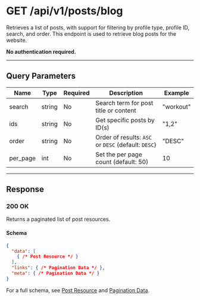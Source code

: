 # GET /api/v1/posts/blog

Retrieves a list of posts, with support for filtering by profile type, profile ID, search, and order. This endpoint is used to retrieve blog posts for the website.


**No authentication required.**

---

## Query Parameters
| Name      | Type   | Required | Description                                                                 | Example                |
|-----------|--------|----------|-----------------------------------------------------------------------------|------------------------|
| search    | string | No       | Search term for post title or content                                       | "workout"             |
| ids    | string | No       | Get specific posts by ID(s)                                       | "1,2"             |
| order     | string | No       | Order of results: `ASC` or `DESC` (default: `DESC`)                         | "DESC"                 |
| per_page     | int | No       | Set the per page count (default: 50)                         | 10                 |

---

## Response

### 200 OK
Returns a paginated list of post resources.

#### Schema
```json
{
  "data": [
    { /* Post Resource */ }
  ],
  "links": { /* Pagination Data */ },
  "meta": { /* Pagination Data */ }
}
```

For a full schema, see [Post Resource](post_resource.md) and [Pagination Data](../_globals/pagination-data.md).
